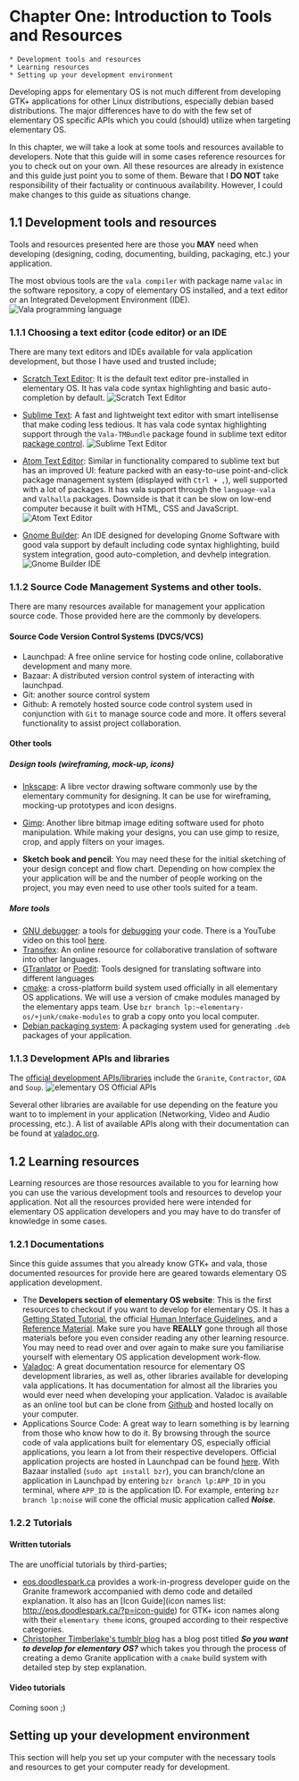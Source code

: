 # Chapter One: Introduction to Tools and Resources
    * Development tools and resources
    * Learning resources
    * Setting up your development environment

Developing apps for elementary OS is not much different from developing GTK+ applications  for other Linux distributions, especially debian based  distributions. The major differences have to do with the few set of elementary OS specific APIs which you could (should) utilize when targeting elementary OS.

In this chapter, we will take a look at some tools and resources available to developers. Note that this guide will in some cases reference resources for you to check out on your own. All these resources are already in existence and this guide just point you to some of them. Beware that I **DO NOT** take responsibility of their factuality or continuous availability. However, I could make changes to this guide as situations change.

## 1.1 Development tools and resources
Tools and resources presented here are those you **MAY** need when developing (designing, coding, documenting, building, packaging, etc.) your application.


The most obvious tools are the `vala compiler` with package name `valac` in the software repository, a copy of elementary OS installed, and a text editor or an Integrated Development Environment (IDE).
![Vala programming language](images/vala-description.png)

### 1.1.1 Choosing a text editor (code editor) or an IDE
There are many text editors and IDEs available for vala application development, but those I have used and trusted include;

* [Scratch Text Editor](http://elementary.io): It is the default text editor pre-installed in elementary OS. It has vala code syntax highlighting and basic auto-completion by default.
![Scratch Text Editor](images/scratch.png)

* [Sublime Text](http://sublimetext.com): A fast and lightweight text editor with smart intellisense that make coding less tedious. It has vala code syntax highlighting support through the `Vala-TMBundle` package found in sublime text editor [package control](https://packagecontrol.io/).
![Sublime Text Editor](images/sublime-text.png)

* [Atom Text Editor](http://atom.io): Similar in functionality compared to sublime text but has an improved UI: feature packed with an easy-to-use point-and-click package management system (displayed with `Ctrl + ,`), well supported with a lot of packages. It has vala support through the `language-vala` and `Valhalla` packages. Downside is that it can be slow on low-end computer because it built with HTML, CSS and JavaScript.
![Atom Text Editor](images/atom-text-editor.png)

* [Gnome Builder](https://wiki.gnome.org/Apps/Builder): An IDE designed for developing Gnome Software with good vala support by default including code syntax highlighting, build system integration, good auto-completion, and devhelp integration.
![Gnome Builder IDE](images/gnome-builder.png)


### 1.1.2 Source Code Management Systems and other tools.
There are many resources available for management your application source code. Those provided here are the commonly by developers. 

#### Source Code Version Control Systems (DVCS/VCS)
* Launchpad: A free online service for hosting code online, collaborative development and many more.
* Bazaar: A distributed version control system of interacting with launchpad.
* Git: another source control system
* Github: A remotely hosted source code control system used in conjunction with `Git` to manage source code and more. It offers several functionality to assist project collaboration. 

#### Other tools

##### Design tools (wireframing, mock-up, icons) 
* [Inkscape](inkscape.org): A libre vector drawing software commonly use by the elementary community for designing. It can be use for wireframing, mocking-up prototypes and icon designs.

* [Gimp](gimp.net): Another libre bitmap image editing software used for photo manipulation. While making your designs, you can use gimp to resize, crop, and apply filters on your images.

* **Sketch book and pencil**: You may need these for the initial sketching of your design concept and flow chart. Depending on how complex the your application will be and the number of people working on the project, you may even need to use other tools suited for a team.

##### More tools
* [GNU debugger](https://www.gnu.org/software/gdb/): a tools for [debugging](https://en.wikipedia.org/wiki/Debugger) your code. There is a YouTube video on this tool [here](https://www.youtube.com/watch?v=7vTCR4_m48s).
* [Transifex](https://www.transifex.com): An online resource for collaborative translation of software into other languages. 
* [GTranlator](https://wiki.gnome.org/Apps/Gtranslator) or [Poedit](https://poedit.net): Tools designed for translating software into different languages
* [cmake](http://www.cmake.org/): a cross-platform build system used officially in all elementary OS applications. We will use a version of cmake modules managed by the elementary apps team. Use `bzr branch lp:~elementary-os/+junk/cmake-modules` to grab a copy onto you local computer.
* [Debian packaging system](https://wiki.debian.org/Packaging): A packaging system used for generating `.deb` packages of your application.  


### 1.1.3 Development APIs and libraries
The [official development APIs/libraries](http://elementary.io/developer) include the `Granite`, `Contractor`, `GDA` and `Soup`.
![elementary OS Official APIs](images/elementaryos-apis.png)

Several other libraries are available for use depending on the feature you want to to implement in your application (Networking, Video and Audio processing, etc.). A list of available APIs along with their documentation can be found at [valadoc.org](valadoc.org).



## 1.2 Learning resources
Learning resources are those resources available to you for learning how you can use the various development tools and resources to develop your application. Not all the resources provided here were intended for elementary OS application developers and you may have to do transfer of knowledge in some cases.  

### 1.2.1 Documentations
Since this guide assumes that you already know GTK+ and vala, those documented resources for provide here are geared towards elementary OS application development. 

* The **Developers section of elementary OS website**: This is the first resources to checkout if you want to develop for elementary OS. It has a [Getting Stated Tutorial](https://elementary.io/docs/code/getting-started), the official [Human Interface Guidelines](https://elementary.io/docs/human-interface-guidelines), and a [Reference Material](https://elementary.io/docs/code/reference). Make sure you have **REALLY** gone through all those materials before you even consider reading any other learning resource. You may need to read over and over again to make sure you familiarise yourself with elementary OS application development work-flow. 
* [Valadoc](valadoc.org): A great documentation resource for elementary OS development libraries, as well as, other libraries available for developing vala applications. It has documentation for almost all the libraries you would ever need when developing your application. Valadoc is available as an online tool but can be clone from [Github](https://github.com/flobrosch/valadoc-org) and hosted locally on your computer. 
* Applications Source Code: A great way to learn something is by learning from those who know how to do it. By browsing through the source code of vala applications built for elementary OS, especially official applications, you learn a lot from their respective developers. Official application projects are hosted in Launchpad can be found [here](https://launchpad.net/elementary). With Bazaar installed (`sudo apt install bzr`), you can branch/clone an application in Launchpad by entering `bzr branch lp:APP_ID` in you terminal, where `APP_ID` is the application ID. For example, entering `bzr branch lp:noise` will cone the official music application called ___Noise___.


### 1.2.2 Tutorials
#### Written tutorials
The are unofficial tutorials by third-parties;

* [eos.doodlespark.ca](http://eos.doodlespark.ca) provides a work-in-progress developer guide on the Granite framework accompanied with demo code and detailed explanation. It also has an [Icon Guide](icon names list: http://eos.doodlespark.ca/?p=icon-guide) for GTK+ icon names along with their `elementary theme` icons, grouped according to their respective categories. 
* [ Christopher Timberlake's tumblr blog](http://game64.tumblr.com) has a blog post titled ***So you want to develop for elementary OS?*** which takes you through the process of creating a demo Granite application with a `cmake` build system with detailed step by step explanation. 


#### Video tutorials
Coming soon ;)


## Setting up your development environment
This section will help you set up your computer with the necessary tools and resources to get your computer ready for development. 